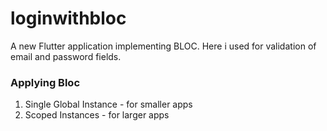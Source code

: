 # loginwithbloc

A new Flutter application implementing BLOC. Here i used for validation of email and password fields.

### Applying Bloc
1. Single Global Instance - for smaller apps
2. Scoped Instances - for larger apps
